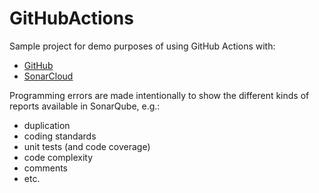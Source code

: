 # GitHubActions

Sample project for demo purposes of using GitHub Actions with:

- [GitHub](https://github.com/Expleo/GitHubActions)
- [SonarCloud](https://sonarcloud.io/organizations/expleo)

Programming errors are made intentionally to show the different kinds of reports available in SonarQube, e.g.:

- duplication
- coding standards
- unit tests (and code coverage)
- code complexity
- comments
- etc.
